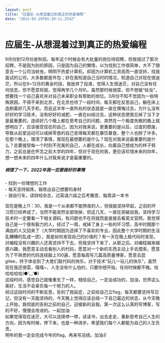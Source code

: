 ```yaml
---
layout: post
title: "应届生-从想混着过到真正的热爱编程"
date: "2022-03-29T01:20:11.254Z"
---
```

应届生-从想混着过到真正的热爱编程
=================

9月份到12月份是秋招，每年这个时候会有大批量的岗位待招聘，但我错过了那次招聘，不是因为别的原因，只是因为自己的懒惰，以为找到工作很简单，大不了随意去一个公司当蛀虫，明明不热爱计算机，却因为计算机工资高而一直坚持，找我面试的公司，大多数都是外包；好在我知道自己当时的情况，知道自己对现在很迷茫，所以在9~12月的黄金时段，我放弃了投递，觉得人生很迷茫，对自己没有任何信息，但不愿意将就，觉得再学几个月叭，虽然那时候很菜，但不想做“蛀虫”，想要找一个自己喜欢并对自己未来职业有帮助的岗位。3月份不知不觉因为一些特殊原因，不得不来到北京，在北京也待了一段时间，每天都在反思自己，躺在床上连刷着好几天手机，而且这半年一直所处的状态就是一直在懊悔过去，为什么没有好好的学习技术，没有好好的减肥，一直在纠结过去，这种状态使我忘掉了当下才是最重要的，连续好几个晚上都在思考自己的问题，突然在一个极度失眠的晚上就想明白了，应该接受现在的自己，因为对我来说，更重要的是以后，过度的颓废，导致从前爱运动可以戒掉零食的自己变得每天都在暴饮暴食，整个人也胖了许多。在那个晚上，理清了事情，我现在最想要的是什么？现在对我来说最重要的是什么？总要接受每一个时刻不完美的自己，人都在成长，向着自己想成为的样子努力，之前总是在怀念之前大学的四年，但对于现在的我，更应该珍惜未来的四年，想一想未来的四年什么对我来说才是最重要的。

##### 梳理了一下，2022年我一定要做好的事情

\- 找到一份理想的工作  
\- 每天坚持锻炼，锻炼出自己想要的身材  
\- 骑自行车，读财经杂志，过英语六级之后考雅思、每周读一本书

现在是晚上11：30，我是一个从来都不能熬夜的人，但我能坚持早起，之前的坏习惯已经养成了，当然不能突然全部改掉，但这几天，一直在突破自我，坚持学习技术时一定要看一下相关源码，有问题也不在将就而是直接去看英文官网，我觉得自己是一个很有毅力的人，经过了一周，戒掉了身上一些的坏习惯，高中时期那个满血的人又回来了（大学时期因为选择了不喜欢的专业，因此整个大学时期的生活乱糟糟的乱成一团），我是如何发现自己的价值的？有一天在晚上敲代码时发现，对编程没有兴趣的人还真坚持不下去，但我坚持下来了，从那之后，对编程越来越感兴趣，我愿意主动去看别人的代码，愿意对一个新的东西主动上手去摸索，愿意为了不熟悉的代码连续敲上100遍，愿意每周写几篇高质量博客，愿意去逛gitee，终于体会到了大佬们敲代码的快乐，对于技术“玩儿一玩儿的快乐”，虽然现在我还很菜，嘻嘻~，人生没有什么怕的，只要你想开始，任何时候都不晚。哈哈哈哈哈(●’◡’●)  
这段时间，感觉自己就像重生了一样，相信自己，一定会成功的，加油，世界这么美好，生活不会辜负每一个努力的人。  
经过这段时间的不断反思，告别了拖延症，之前给自己立flag，每天都要坚持写日记，但没有一天能坚持的，今天晚上觉得应该总结一下自己最近的状态，从今天晚上开始，我彻底的告别之前的自己，迎接新的自我。第一次这么认真的写博客，写的不好，慢慢会改进的。一起加油  
如果觉得现在迷茫，大可以选择停一停，读读书，出去走走，重新思考自己人生的方向，因为有时候，停下来，也是一种进步。希望我们每个人都能为自己的人生负责。  
明年的我一定会完成今年的flag。再来写总结。加油✌